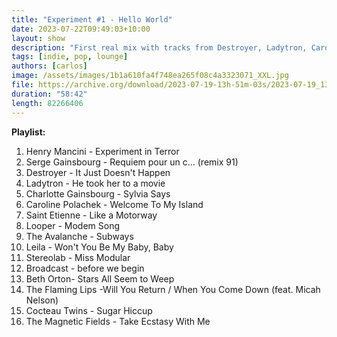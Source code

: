 ```yaml
---
title: "Experiment #1 - Hello World"
date: 2023-07-22T09:49:03+10:00
layout: show
description: "First real mix with tracks from Destroyer, Ladytron, Caroline Polachek, Avalanches and more. It turned out a little bit more electronic and 90s that I wanted, but I hope you still enjoy it. Also, first mix using my new dj controller and the app Mixxx (still getting familiar with both), so there might be some glitches here and there."
tags: [indie, pop, lounge]
authors: [carlos]
image: /assets/images/1b1a610fa4f748ea265f08c4a3323071_XXL.jpg
file: https://archive.org/download/2023-07-19-13h-51m-03s/2023-07-19_13h51m03s.mp3
duration: "58:42"
length: 82266406
---
```


**Playlist:**

1.	Henry Mancini - Experiment in Terror
2.	Serge Gainsbourg - Requiem pour un c... (remix 91)
3.	Destroyer - It Just Doesn't Happen
4.	Ladytron - He took her to a movie
5.	Charlotte Gainsbourg - Sylvia Says
6.	Caroline Polachek - Welcome To My Island
7.	Saint Etienne - Like a Motorway
8.	Looper - Modem Song
9.	The Avalanche -	Subways
10.	Leila - Won't You Be My Baby, Baby
11.	Stereolab - Miss Modular
12.	Broadcast - before we begin
13.	Beth Orton- Stars All Seem to Weep
14.	The Flaming Lips -Will You Return / When You Come Down (feat. Micah Nelson)
15.	Cocteau Twins - Sugar Hiccup
16.	The Magnetic Fields - Take Ecstasy With Me
